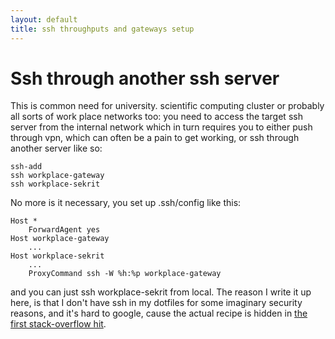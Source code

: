 ```yaml
---
layout: default
title: ssh throughputs and gateways setup
---
```

# Ssh through another ssh server

This is common need for university. scientific computing cluster or probably
all sorts of work place networks too: you need to access the target ssh server
from the internal network which in turn requires you to either push through
vpn, which can often be a pain to get working, or ssh through another server
like so:

    ssh-add
    ssh workplace-gateway
    ssh workplace-sekrit

No more is it necessary, you set up .ssh/config like this:

    Host *
        ForwardAgent yes
    Host workplace-gateway
        ...
    Host workplace-sekrit
        ...
        ProxyCommand ssh -W %h:%p workplace-gateway

and you can just ssh workplace-sekrit from local. The reason I write it up
here, is that I don't have ssh in my dotfiles for some imaginary security
reasons, and it's hard to google, cause the actual recipe is hidden in [the
first stack-overflow hit](https://unix.stackexchange.com/questions/41493/how-to-ssh-to-a-server-using-another-server).

